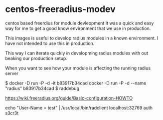 # centos-freeradius-modev
centos based freerdius for module devleopment
It was a quick and easy way for me to get a good know environment that we use in production.

This images is useful to develop radius modules in a known environment.
I have not intended to use this in production.

This way I can iterate quickly in developming radius modules with out beaking our production setup.

When you want to see how your module is affecting the running radius server


$ docker -D run -P -d  -it b83917b34cad
docker -D run -P -d --name "radius" b83917b34cad
$ raddebug



https://wiki.freeradius.org/guide/Basic-configuration-HOWTO


echo "User-Name = test" | /usr/local/bin/radclient localhost:32769 auth s3cr3t

